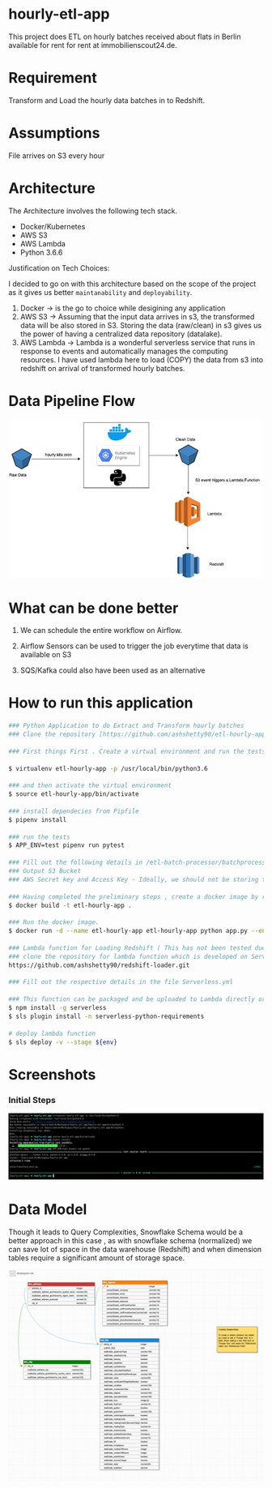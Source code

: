 # hourly-etl-app

This project does ETL on hourly batches received about flats in Berlin available for rent 
for rent at immobilienscout24.de.

# Requirement

Transform and Load the hourly data batches in to Redshift.

# Assumptions

File arrives on S3 every hour

# Architecture 

The Architecture involves the following tech stack.

- Docker/Kubernetes
- AWS S3
- AWS Lambda
- Python 3.6.6

Justification on Tech Choices:

I decided to go on with this architecture based on the scope of the project as it gives us better `maintanability` and `deployability`.

 1. Docker -> is the go to choice while desigining any application 
 2. AWS S3 -> Assuming that the input data arrives in s3, the transformed data will be also stored in S3. Storing the data (raw/clean) in s3 gives us the power of having a centralized data repository (datalake).
 3. AWS Lambda -> Lambda is a wonderful serverless service that runs in response to events and automatically manages the computing resources. I have used lambda here to load (COPY) the data from s3 into redshift on arrival of transformed hourly batches.
 
# Data Pipeline Flow

![ARCHITECTURE DIAGRAM](https://github.com/ashshetty90/etl-hourly-app/blob/master/blob/master/images/architecture.jpg)


# What can be done better
1. We can schedule the entire workflow on Airflow.

2. Airflow Sensors can be used to trigger the job everytime that data is available on S3

3. SQS/Kafka could also have been used as an alternative



# How to run this application

```sh
### Python Application to do Extract and Transform hourly batches
### Clone the repository [https://github.com/ashshetty90/etl-hourly-app.git]

### First things First . Create a virtual environment and run the tests to make sure we are all set

$ virtualenv etl-hourly-app -p /usr/local/bin/python3.6
    
### and then activate the virtual environment
$ source etl-hourly-app/bin/activate

### install dependecies from Pipfile
$ pipenv install

### run the tests
$ APP_ENV=test pipenv run pytest

### Fill out the following details in /etl-batch-processor/batchprocessor/config/ for respective environments
### Output S3 Bucket
### AWS Secret key and Access Key - Ideally, we should not be storing the credentials in the applications as it not secure and should be using IAM roles 

### Having completed the preliminary steps , create a docker image by running the following command.
$ docker build -t etl-hourly-app .

### Run the docker image.
$ docker run -d --name etl-hourly-app etl-hourly-app python app.py --env=production

### Lambda function for Loading Redshift ( This has not been tested due to time constraints)
### clone the repository for lambda function which is developed on Serverless Framework.
https://github.com/ashshetty90/redshift-loader.git

### Fill out the respective details in the file Serverless.yml

### This function can be packaged and be uploaded to Lambda directly or via s3 or via Serverless commands
$ npm install -g serverless
$ sls plugin install -n serverless-python-requirements

# deploy lambda function
$ sls deploy -v --stage ${env}

```

# Screenshots

### Initial Steps

![INITIAL STEPS](https://github.com/ashshetty90/etl-hourly-app/blob/master/blob/master/images/initial-setup.png)



# Data Model

Though it leads to Query Complexities, Snowflake Schema would be a better approach in this case , as with snowflake schema (normalized) we can save lot of space in the data warehouse (Redshift) and when dimension tables require a significant amount of storage space. 

![TABLE RELATION](https://github.com/ashshetty90/etl-hourly-app/blob/master/blob/master/images/redshift-table-relation.png)
